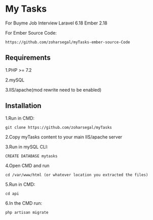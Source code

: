 # My Tasks
  For Buyme Job Interview
  Laravel 6.18
  Ember 2.18
  
  For Ember Source Code:
  ```
  https://github.com/zoharsegal/myTasks-ember-source-Code
  ```

## Requirements

1.PHP >= 7.2

2.mySQL

3.IIS/apache(mod rewrite need to be enabled)

## Installation

1.Run in CMD:
```
git clone https://github.com/zoharsegal/myTasks
```

2.Copy myTasks content to your main IIS/apache server

3.Run in mySQL CLI:
```
CREATE DATABASE mytasks
```

4.Open CMD and run

```
cd /var/www/html (or whatever location you extracted the files)
```

5.Run in CMD:

```
cd api
```

6.In the CMD run:

```
php artisan migrate
```
